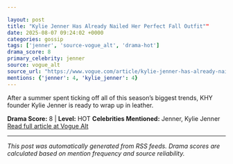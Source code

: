 ```yaml
---

layout: post
title: "Kylie Jenner Has Already Nailed Her Perfect Fall Outfit""
date: 2025-08-07 09:24:02 +0000
categories: gossip
tags: ['jenner', 'source-vogue_alt', 'drama-hot']
drama_score: 8
primary_celebrity: jenner
source: vogue_alt
source_url: "https://www.vogue.com/article/kylie-jenner-has-already-nailed-her-perfect-fall-outfit""
mentions: {'jenner': 4, 'kylie_jenner': 4}
---
```


After a summer spent ticking off all of this season’s biggest trends, KHY founder Kylie Jenner is ready to wrap up in leather.

**Drama Score:** 8 | **Level:** HOT **Celebrities Mentioned:** Jenner, Kylie Jenner [Read full article at Vogue Alt](https://www.vogue.com/article/kylie-jenner-has-already-nailed-her-perfect-fall-outfit)

---

*This post was automatically generated from RSS feeds. Drama scores are calculated based on mention frequency and source reliability.*